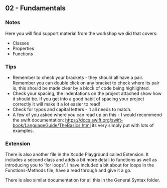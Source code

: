 ## 02 - Fundamentals 

### Notes

Here you will find support material from the workshop we did that covers: 
+ Classes
+ Properties
+ Functions

### Tips
+ Remember to check your brackets - they should all have a pair. Remember you can double click on any bracket to check where its pair is, this should be made clear by a block of code being highlighted. 
+ Check your spacing, the indentations on the project attached show how it should be. If you get into a good habit of spacing your project correctly it will make it a lot easier to read!  
+ Check for typos and capital letters - it all needs to match.
+ A few of you asked where you can read up on this - I would recommend the swift documentation: https://docs.swift.org/swift-book/LanguageGuide/TheBasics.html
its very simply put with lots of examples. 


### Extension
There is also another file in the Xcode Playground called Extension. It includes a second class and adds a bit more detail to functions as well as introducing you to 'for loops'. I have included a bit about for loops in the Functions-Methods file, have a read through and give it a go. 

There is also similar documentation for all this in the General Syntax folder. 







